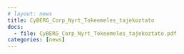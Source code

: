 ```yaml
---
# layout: news
title: CyBERG_Corp_Nyrt_Tokeemeles_tajekoztato
docs:
  - file: CyBERG_Corp_Nyrt_Tokeemeles_tajekoztato.pdf
categories: [news]
---
```

